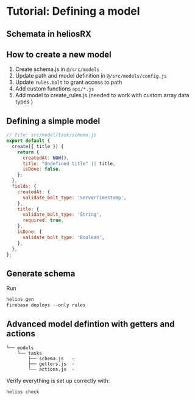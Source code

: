 # Tutorial: Defining a model

## Schemata in heliosRX

## How to create a new model

1. Create schema.js in ```@/src/models```
2. Update path and model definition in ```@/src/models/config.js```
3. Update ```rules.bolt``` to grant access to path
4. Add custom functions ```api/*.js```
5. Add model to create_rules.js (needed to work with custom array data types )

## Defining a simple model

```js
// file: src/model/task/schema.js
export default {
  create({ title }) {
    return {
      createdAt: NOW(),
      title: "Undefined title" || title,
      isDone: false,
    };
  },
  fields: {
    createdAt: {
      validate_bolt_type: 'ServerTimestamp',
    },
    title: {
      validate_bolt_type: 'String',
      required: true,
    },
    isDone: {
      validate_bolt_type: 'Boolean',
    },
  },
};
```

## Generate schema

Run

```js
helios gen
firebase deploys --only rules
```



## Advanced model defintion with getters and actions

```
└── models              
    └── tasks
        ├── schema.js   -
        ├── getters.js  -
        └── actions.js  -
```

Verify everything is set up correctly with:

```bash
helios check
```
